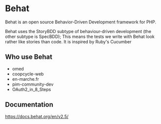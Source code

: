 Behat
=====

Behat is an open source Behavior-Driven Development framework for PHP.

Behat uses the StoryBDD subtype of behaviour-driven development (the other subtype is SpecBDD); This means the tests we write with Behat look rather like stories than code. It is inspired by Ruby's Cucumber

## Who use Behat

- omed
- coopcycle-web
- en-marche.fr
- pim-community-dev
- OAuth2_in_8_Steps

## Documentation

https://docs.behat.org/en/v2.5/